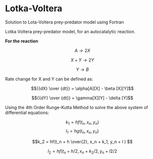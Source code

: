 # Lotka-Voltera
Solution to Lota-Voltera prey-predator model using Fortran

Lotka Voltera prey-predator model, for an autocatalytic reaction. 

**For the reaction**

$$A \rightarrow 2X$$

$$X + Y \rightarrow 2Y$$

$$Y \rightarrow B$$

Rate change for X and Y can be defined as:

$${{dX} \over {dt}} = \alpha[A][X] - \beta [X][Y]$$

$${{dY} \over {dt}} = \gamma[X][Y] - \delta [Y]$$

Using the 4th Order Runge-Kutta Method to solve the above system of differential equations:

$$k_1 = hf(t_n,x_n,y_n)$$
$$l_1 = hg(t_n,x_n,y_n)$$

$$k_2 = hf(t_n + h \over{2}, x_n + k_1, y_n + l ) $$

$$l_2 = hf(t_n +h/2, x_n + k_2/2, y_n + l2/2$$

